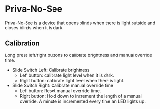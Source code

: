 # Priva-No-See

Priva-No-See is a device that opens blinds when there is light outside and closes blinds when it is dark.

## Calibration
Long press left/right buttons to calibrate brightness and manual override time.

* Slide Switch Left: Calibrate brightness
    * Left button: calibrate light level when it is dark.
    * Right button: calibrate light level when there is light.
* Slide Switch Right: Calibrate manual override time
    * Left button: Reset manual override time.
    * Right button: Hold down to increment the length of a manual override. A minute is incremented every time an LED lights up.